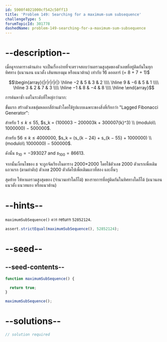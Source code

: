 ```yaml
---
id: 5900f4021000cf542c50ff13
title: 'Problem 149: Searching for a maximum-sum subsequence'
challengeType: 5
forumTopicId: 301778
dashedName: problem-149-searching-for-a-maximum-sum-subsequence
---
```


# --description--

เมื่อดูจากตารางด้านล่าง จะเป็นเรื่องง่ายที่จะตรวจสอบว่าผลรวมสูงสุดของตัวเลขที่อยู่ติดกันในทุกทิศทาง (แนวนอน แนวตั้ง เส้นทแยงมุม หรือแนวต้าน) เท่ากับ 16 ดอลลาร์ (= 8 + 7 + 1)$

$$\begin{array}{|r|r|r|r|}
  \hline
  −2 &  5 &  3 & 2 \\\\ \hline
   9 & −6 &  5 & 1 \\\\ \hline
   3 &  2 &  7 & 3 \\\\ \hline
  −1 &  8 & −4 & 8 \\\\ \hline
\end{array}$$

การค้นหาซ้ำ แต่ในระดับที่ใหญ่กว่ามาก:


ขั้นแรก สร้างตัวเลขสุ่มหลอกสี่ล้านตัวโดยใช้รูปแบบเฉพาะของสิ่งที่เรียกว่า "Lagged Fibonacci Generator":

สำหรับ $1 ≤ k ≤ 55$, $s_k = (100003 − 200003k + 300007{k}^3) \\ (modulo\\ 1000000) − 500000$.

สำหรับ $56 ≤ k ≤ 4000000$, $s_k = (s_{k − 24} + s_{k − 55} + 1000000) \\ (modulo\\ 1000000) − 500000$.

ดังนั้น $s_{10} = −393027$ and $s_{100} = 86613$.

จากนั้นเงื่อนไขของ $s$ จะถูกจัดเรียงในตาราง 2000×2000 โดยใช้ตัวเลข 2000 ตัวแรกเพื่อเติมแถวแรก (ตามลำดับ) ตัวเลข 2000 ตัวถัดไปเพื่อเติมแถวที่สอง และอื่นๆ

สุดท้าย ให้หาผลรวมสูงสุดของ (จำนวนเท่าใดก็ได้) ของรายการที่อยู่ติดกันในทิศทางใดก็ได้ (แนวนอน แนวตั้ง แนวทแยง หรือแนวต้าน)

# --hints--

`maximumSubSequence()` ควร return `52852124`.

```js
assert.strictEqual(maximumSubSequence(), 52852124);
```

# --seed--

## --seed-contents--

```js
function maximumSubSequence() {

  return true;
}

maximumSubSequence();
```

# --solutions--

```js
// solution required
```
